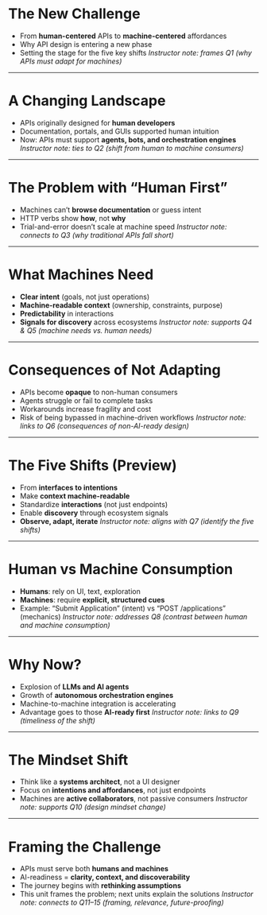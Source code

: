 # The New Challenge

* From **human-centered** APIs to **machine-centered** affordances
* Why API design is entering a new phase
* Setting the stage for the five key shifts
  *Instructor note: frames Q1 (why APIs must adapt for machines)*

---

# A Changing Landscape

* APIs originally designed for **human developers**
* Documentation, portals, and GUIs supported human intuition
* Now: APIs must support **agents, bots, and orchestration engines**
  *Instructor note: ties to Q2 (shift from human to machine consumers)*

---

# The Problem with “Human First”

* Machines can’t **browse documentation** or guess intent
* HTTP verbs show **how**, not **why**
* Trial-and-error doesn’t scale at machine speed
  *Instructor note: connects to Q3 (why traditional APIs fall short)*

---

# What Machines Need

* **Clear intent** (goals, not just operations)
* **Machine-readable context** (ownership, constraints, purpose)
* **Predictability** in interactions
* **Signals for discovery** across ecosystems
  *Instructor note: supports Q4 & Q5 (machine needs vs. human needs)*

---

# Consequences of Not Adapting

* APIs become **opaque** to non-human consumers
* Agents struggle or fail to complete tasks
* Workarounds increase fragility and cost
* Risk of being bypassed in machine-driven workflows
  *Instructor note: links to Q6 (consequences of non-AI-ready design)*

---

# The Five Shifts (Preview)

* From **interfaces to intentions**
* Make **context machine-readable**
* Standardize **interactions** (not just endpoints)
* Enable **discovery** through ecosystem signals
* **Observe, adapt, iterate**
  *Instructor note: aligns with Q7 (identify the five shifts)*

---

# Human vs Machine Consumption

* **Humans**: rely on UI, text, exploration
* **Machines**: require **explicit, structured cues**
* Example: “Submit Application” (intent) vs “POST /applications” (mechanics)
  *Instructor note: addresses Q8 (contrast between human and machine consumption)*

---

# Why Now?

* Explosion of **LLMs and AI agents**
* Growth of **autonomous orchestration engines**
* Machine-to-machine integration is accelerating
* Advantage goes to those **AI-ready first**
  *Instructor note: links to Q9 (timeliness of the shift)*

---

# The Mindset Shift

* Think like a **systems architect**, not a UI designer
* Focus on **intentions and affordances**, not just endpoints
* Machines are **active collaborators**, not passive consumers
  *Instructor note: supports Q10 (design mindset change)*

---

# Framing the Challenge

* APIs must serve both **humans and machines**
* AI-readiness = **clarity, context, and discoverability**
* The journey begins with **rethinking assumptions**
* This unit frames the problem; next units explain the solutions
  *Instructor note: connects to Q11–15 (framing, relevance, future-proofing)*
